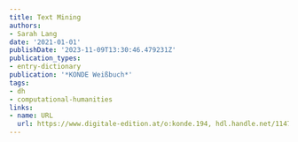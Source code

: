 ```yaml
---
title: Text Mining
authors:
- Sarah Lang
date: '2021-01-01'
publishDate: '2023-11-09T13:30:46.479231Z'
publication_types:
- entry-dictionary
publication: '*KONDE Weißbuch*'
tags:
- dh
- computational-humanities
links:
- name: URL
  url: https://www.digitale-edition.at/o:konde.194, hdl.handle.net/11471/562.50
---
```

